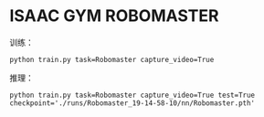 # ISAAC GYM ROBOMASTER

训练：
```
python train.py task=Robomaster capture_video=True
```

推理：
```
python train.py task=Robomaster capture_video=True test=True checkpoint='./runs/Robomaster_19-14-58-10/nn/Robomaster.pth'
```